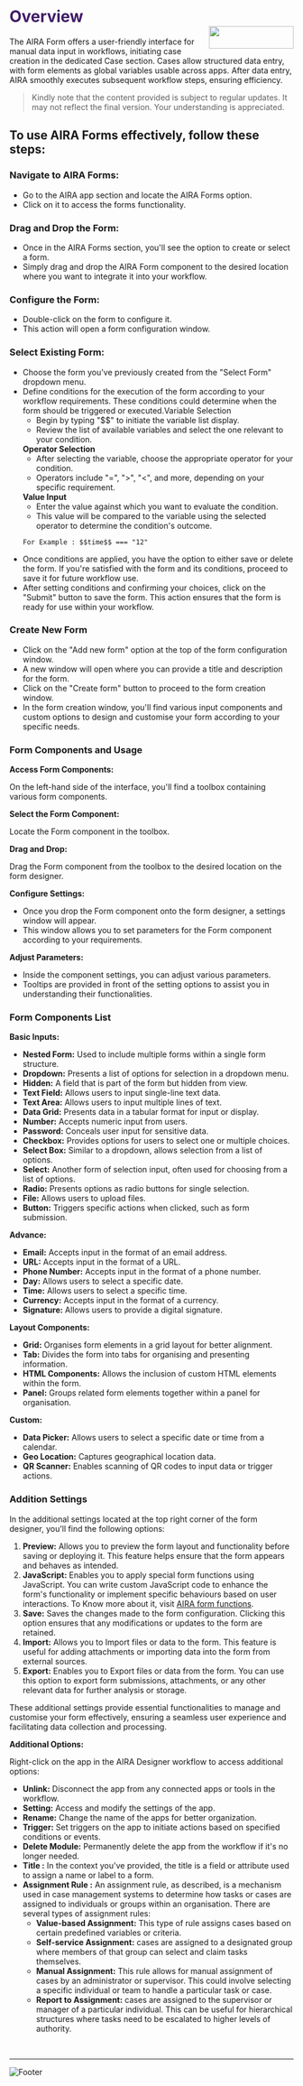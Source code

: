 <h1><span style="color: #411d66;">Overview                                                      <img align="right" width="150" height="40" src="https://github.com/airacommunity/AIRA-Installation/assets/153823636/2aee8e84-f308-4494-a715-afd9421b606e">
</span></h1>


The AIRA Form offers a user-friendly interface for manual data input in workflows, initiating case creation in the dedicated Case section. Cases allow structured data entry, with form elements as global variables usable across apps. After data entry, AIRA smoothly executes subsequent workflow steps, ensuring efficiency.
<blockquote class="is-warning">Kindly note that the content provided is subject to regular updates. It may not reflect the final version. Your understanding is appreciated.</blockquote>
<h2 id="to-use-aira-forms-effectively-follow-these-steps" class="toc-header">To use AIRA Forms effectively, follow these steps:</h2>
<h3 id="navigate-to-aira-forms" class="toc-header">Navigate to AIRA Forms:</h3>
<ul>
 	<li>Go to the AIRA app section and locate the AIRA Forms option.</li>
 	<li>Click on it to access the forms functionality.</li>
</ul>
<h3 id="drag-and-drop-the-form" class="toc-header">Drag and Drop the Form:</h3>
<ul>
 	<li>Once in the AIRA Forms section, you'll see the option to create or select a form.</li>
 	<li>Simply drag and drop the AIRA Form component to the desired location where you want to integrate it into your workflow.</li>
</ul>
<h3 id="configure-the-form" class="toc-header">Configure the Form:</h3>
<ul>
 	<li>Double-click on the form to configure it.</li>
 	<li>This action will open a form configuration window.</li>
</ul>
<h3 id="select-existing-form" class="toc-header">Select Existing Form:</h3>
<ul>
 	<li>Choose the form you've previously created from the "Select Form" dropdown menu.</li>
 	<li>Define conditions for the execution of the form according to your workflow requirements. These conditions could determine when the form should be triggered or executed.Variable Selection
<ul>
 	<li>Begin by typing "$$" to initiate the variable list display.</li>
 	<li>Review the list of available variables and select the one relevant to your condition.</li>
</ul>
<strong>Operator Selection</strong>
<ul>
 	<li>After selecting the variable, choose the appropriate operator for your condition.</li>
 	<li>Operators include "=", "&gt;", "&lt;", and more, depending on your specific requirement.</li>
</ul>
<strong>Value Input</strong>
<ul>
 	<li>Enter the value against which you want to evaluate the condition.</li>
 	<li>This value will be compared to the variable using the selected operator to determine the condition's outcome.</li>
</ul>
<div class="code-toolbar">
<pre class="prismjs line-numbers language-js"><code class="language- language-js">For Example : $$time$$ === "12"</code></pre>
</div></li>
 	<li>Once conditions are applied, you have the option to either save or delete the form. If you're satisfied with the form and its conditions, proceed to save it for future workflow use.</li>
 	<li>After setting conditions and confirming your choices, click on the "Submit" button to save the form. This action ensures that the form is ready for use within your workflow.</li>
</ul>
<h3 id="create-new-form" class="toc-header">Create New Form</h3>
<ul>
 	<li>Click on the "Add new form" option at the top of the form configuration window.</li>
 	<li>A new window will open where you can provide a title and description for the form.</li>
 	<li>Click on the "Create form" button to proceed to the form creation window.</li>
 	<li>In the form creation window, you'll find various input components and custom options to design and customise your form according to your specific needs.</li>
</ul>
<h3 id="form-components-and-usage" class="toc-header">Form Components and Usage</h3>
<strong>Access Form Components:</strong>

On the left-hand side of the interface, you'll find a toolbox containing various form components.

<strong>Select the Form Component:</strong>

Locate the Form component in the toolbox.

<strong>Drag and Drop:</strong>

Drag the Form component from the toolbox to the desired location on the form designer.

<strong>Configure Settings:</strong>
<ul>
 	<li>Once you drop the Form component onto the form designer, a settings window will appear.</li>
 	<li>This window allows you to set parameters for the Form component according to your requirements.</li>
</ul>
<strong>Adjust Parameters:</strong>
<ul>
 	<li>Inside the component settings, you can adjust various parameters.</li>
 	<li>Tooltips are provided in front of the setting options to assist you in understanding their functionalities.</li>
</ul>
<h3 id="form-components-list" class="toc-header">Form Components List</h3>
<strong>Basic Inputs:</strong>
<ul>
 	<li><strong>Nested Form:</strong> Used to include multiple forms within a single form structure.</li>
 	<li><strong>Dropdown:</strong> Presents a list of options for selection in a dropdown menu.</li>
 	<li><strong>Hidden:</strong> A field that is part of the form but hidden from view.</li>
 	<li><strong>Text Field:</strong> Allows users to input single-line text data.</li>
 	<li><strong>Text Area:</strong> Allows users to input multiple lines of text.</li>
 	<li><strong>Data Grid:</strong> Presents data in a tabular format for input or display.</li>
 	<li><strong>Number:</strong> Accepts numeric input from users.</li>
 	<li><strong>Password:</strong> Conceals user input for sensitive data.</li>
 	<li><strong>Checkbox:</strong> Provides options for users to select one or multiple choices.</li>
 	<li><strong>Select Box:</strong> Similar to a dropdown, allows selection from a list of options.</li>
 	<li><strong>Select:</strong> Another form of selection input, often used for choosing from a list of options.</li>
 	<li><strong>Radio:</strong> Presents options as radio buttons for single selection.</li>
 	<li><strong>File:</strong> Allows users to upload files.</li>
 	<li><strong>Button:</strong> Triggers specific actions when clicked, such as form submission.</li>
</ul>
<strong>Advance:</strong>
<ul>
 	<li><strong>Email:</strong> Accepts input in the format of an email address.</li>
 	<li><strong>URL:</strong> Accepts input in the format of a URL.</li>
 	<li><strong>Phone Number:</strong> Accepts input in the format of a phone number.</li>
 	<li><strong>Day:</strong> Allows users to select a specific date.</li>
 	<li><strong>Time:</strong> Allows users to select a specific time.</li>
 	<li><strong>Currency:</strong> Accepts input in the format of a currency.</li>
 	<li><strong>Signature:</strong> Allows users to provide a digital signature.</li>
</ul>
<strong>Layout Components:</strong>
<ul>
 	<li><strong>Grid:</strong> Organises form elements in a grid layout for better alignment.</li>
 	<li><strong>Tab:</strong> Divides the form into tabs for organising and presenting information.</li>
 	<li><strong>HTML Components:</strong> Allows the inclusion of custom HTML elements within the form.</li>
 	<li><strong>Panel:</strong> Groups related form elements together within a panel for organisation.</li>
</ul>
<strong>Custom:</strong>
<ul>
 	<li><strong>Data Picker:</strong> Allows users to select a specific date or time from a calendar.</li>
 	<li><strong>Geo Location:</strong> Captures geographical location data.</li>
 	<li><strong>QR Scanner:</strong> Enables scanning of QR codes to input data or trigger actions.</li>
</ul>
<h3 id="addition-settings" class="toc-header">Addition Settings</h3>
In the additional settings located at the top right corner of the form designer, you'll find the following options:
<ol>
 	<li><strong>Preview:</strong> Allows you to preview the form layout and functionality before saving or deploying it. This feature helps ensure that the form appears and behaves as intended.</li>
 	<li><strong>JavaScript:</strong> Enables you to apply special form functions using JavaScript. You can write custom JavaScript code to enhance the form's functionality or implement specific behaviours based on user interactions. To Know more about it, visit <a class="is-external-link" href="https://wiki.aira.fr/docs/form-functions/">AIRA form functions</a>.</li>
 	<li><strong>Save:</strong> Saves the changes made to the form configuration. Clicking this option ensures that any modifications or updates to the form are retained.</li>
 	<li><strong>Import:</strong> Allows you to Import files or data to the form. This feature is useful for adding attachments or importing data into the form from external sources.</li>
 	<li><strong>Export:</strong> Enables you to Export files or data from the form. You can use this option to export form submissions, attachments, or any other relevant data for further analysis or storage.</li>
</ol>
These additional settings provide essential functionalities to manage and customise your form effectively, ensuring a seamless user experience and facilitating data collection and processing.

<strong>Additional Options:</strong>

Right-click on the app in the AIRA Designer workflow to access additional options:
<ul>
 	<li><strong>Unlink:</strong> Disconnect the app from any connected apps or tools in the workflow.</li>
 	<li><strong>Setting:</strong> Access and modify the settings of the app.</li>
 	<li><strong>Rename:</strong> Change the name of the apps for better organization.</li>
 	<li><strong>Trigger:</strong> Set triggers on the app to initiate actions based on specified conditions or events.</li>
 	<li><strong>Delete Module:</strong> Permanently delete the app from the workflow if it's no longer needed.</li>
 	<li><strong>Title :</strong> In the context you've provided, the title is a field or attribute used to assign a name or label to a form.</li>
 	<li><strong>Assignment Rule :</strong> An assignment rule, as described, is a mechanism used in case management systems to determine how tasks or cases are assigned to individuals or groups within an organisation. There are several types of assignment rules:
<ul>
 	<li><strong>Value-based Assignment:</strong> This type of rule assigns cases based on certain predefined variables or criteria.</li>
 	<li><strong>Self-service Assignment:</strong> cases are assigned to a designated group where members of that group can select and claim tasks themselves.</li>
 	<li><strong>Manual Assignment:</strong> This rule allows for manual assignment of cases by an administrator or supervisor. This could involve selecting a specific individual or team to handle a particular task or case.</li>
 	<li><strong>Report to Assignment:</strong> cases are assigned to the supervisor or manager of a particular individual. This can be useful for hierarchical structures where tasks need to be escalated to higher levels of authority.</li>
</ul>
</li>
</ul>
&nbsp;

----
![Footer](https://github.com/airacommunity/AIRA-Installation/assets/153823636/f78c5168-fae6-4a12-a01d-8e98fe7d7ae2)

